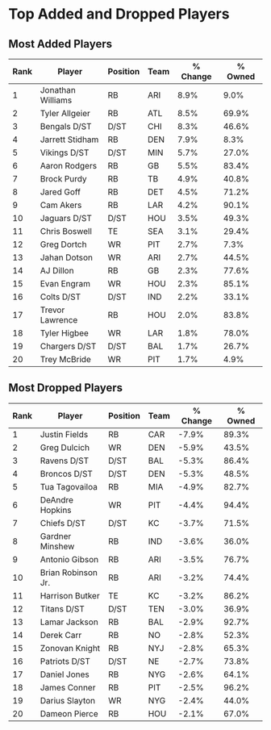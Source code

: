 # Top Added and Dropped Players

## Most Added Players

| Rank | Player | Position | Team | % Change | % Owned |
|------|--------|----------|------|----------|----------|
| 1 | Jonathan Williams | RB | ARI | 8.9% | 9.0% |
| 2 | Tyler Allgeier | RB | ATL | 8.5% | 69.9% |
| 3 | Bengals D/ST | D/ST | CHI | 8.3% | 46.6% |
| 4 | Jarrett Stidham | RB | DEN | 7.9% | 8.3% |
| 5 | Vikings D/ST | D/ST | MIN | 5.7% | 27.0% |
| 6 | Aaron Rodgers | RB | GB | 5.5% | 83.4% |
| 7 | Brock Purdy | RB | TB | 4.9% | 40.8% |
| 8 | Jared Goff | RB | DET | 4.5% | 71.2% |
| 9 | Cam Akers | RB | LAR | 4.2% | 90.1% |
| 10 | Jaguars D/ST | D/ST | HOU | 3.5% | 49.3% |
| 11 | Chris Boswell | TE | SEA | 3.1% | 29.4% |
| 12 | Greg Dortch | WR | PIT | 2.7% | 7.3% |
| 13 | Jahan Dotson | WR | ARI | 2.7% | 44.5% |
| 14 | AJ Dillon | RB | GB | 2.3% | 77.6% |
| 15 | Evan Engram | WR | HOU | 2.3% | 85.1% |
| 16 | Colts D/ST | D/ST | IND | 2.2% | 33.1% |
| 17 | Trevor Lawrence | RB | HOU | 2.0% | 83.8% |
| 18 | Tyler Higbee | WR | LAR | 1.8% | 78.0% |
| 19 | Chargers D/ST | D/ST | BAL | 1.7% | 26.7% |
| 20 | Trey McBride | WR | PIT | 1.7% | 4.9% |

## Most Dropped Players

| Rank | Player | Position | Team | % Change | % Owned |
|------|--------|----------|------|----------|----------|
| 1 | Justin Fields | RB | CAR | -7.9% | 89.3% |
| 2 | Greg Dulcich | WR | DEN | -5.9% | 43.5% |
| 3 | Ravens D/ST | D/ST | BAL | -5.3% | 86.4% |
| 4 | Broncos D/ST | D/ST | DEN | -5.3% | 48.5% |
| 5 | Tua Tagovailoa | RB | MIA | -4.9% | 82.7% |
| 6 | DeAndre Hopkins | WR | PIT | -4.4% | 94.4% |
| 7 | Chiefs D/ST | D/ST | KC | -3.7% | 71.5% |
| 8 | Gardner Minshew | RB | IND | -3.6% | 36.0% |
| 9 | Antonio Gibson | RB | ARI | -3.5% | 76.7% |
| 10 | Brian Robinson Jr. | RB | ARI | -3.2% | 74.4% |
| 11 | Harrison Butker | TE | KC | -3.2% | 86.2% |
| 12 | Titans D/ST | D/ST | TEN | -3.0% | 36.9% |
| 13 | Lamar Jackson | RB | BAL | -2.9% | 92.7% |
| 14 | Derek Carr | RB | NO | -2.8% | 52.3% |
| 15 | Zonovan Knight | RB | NYJ | -2.8% | 65.3% |
| 16 | Patriots D/ST | D/ST | NE | -2.7% | 73.8% |
| 17 | Daniel Jones | RB | NYG | -2.6% | 64.1% |
| 18 | James Conner | RB | PIT | -2.5% | 96.2% |
| 19 | Darius Slayton | WR | NYG | -2.4% | 44.0% |
| 20 | Dameon Pierce | RB | HOU | -2.1% | 67.0% |
